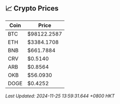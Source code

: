 ## 📈 Crypto Prices

| Coin | Price |
| ---- | ----- |
| BTC | $98122.2587 |
| ETH | $3384.1708 |
| BNB | $661.7884 |
| CRV | $0.5140 |
| ARB | $0.8564 |
| OKB | $56.0930 |
| DOGE | $0.4252 |

_Last Updated: 2024-11-25 13:59:31.644 +0800 HKT_